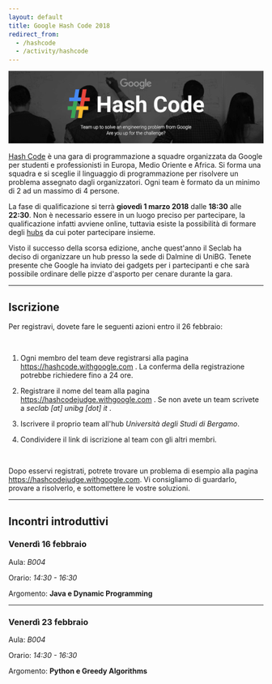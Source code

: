 ```yaml
---
layout: default
title: Google Hash Code 2018
redirect_from:
  - /hashcode
  - /activity/hashcode
---
```


<img class="img-responsive center-block"
     src="/assets/activities/hashcode/google_hashcode_3.png" />
<br>

[Hash Code](https://hashcode.withgoogle.com) è una gara di programmazione a
squadre organizzata da Google per studenti e professionisti in Europa, Medio
Oriente e Africa. Si forma una squadra e si sceglie il linguaggio di
programmazione per risolvere un problema assegnato dagli organizzatori. Ogni
team è formato da un minimo di 2 ad un massimo di 4 persone.

La fase di qualificazione si terrà **giovedì 1 marzo 2018** dalle **18:30**
alle **22:30**. Non è necessario essere in un luogo preciso per partecipare, la
qualificazione infatti avviene online, tuttavia esiste la possibilità di
formare degli [hubs](https://hashcode.withgoogle.com/hubs.html) da cui poter
partecipare insieme.

Visto il successo della scorsa edizione, anche quest'anno il Seclab ha deciso
di organizzare un hub presso la sede di Dalmine di UniBG. Tenete presente che
Google ha inviato dei gadgets per i partecipanti e che sarà possibile ordinare
delle pizze d'asporto per cenare durante la gara.

--------------------------------------------------------------------------------

## Iscrizione


Per registravi, dovete fare le seguenti azioni entro il 26 febbraio:

<br>

1. Ogni membro del team deve registrarsi alla pagina
   <https://hashcode.withgoogle.com> . La conferma della registrazione potrebbe
   richiedere fino a 24 ore.

2. Registrare il nome del team alla pagina <https://hashcodejudge.withgoogle.com> .
   Se non avete un team scrivete a *seclab [at] unibg [dot] it* .

3. Iscrivere il proprio team all'hub *Università degli Studi di Bergamo*.

4. Condividere il link di iscrizione al team con gli altri membri.

<br>

Dopo esservi registrati, potrete trovare un problema di esempio alla pagina
<https://hashcodejudge.withgoogle.com>. Vi consigliamo di guardarlo,
provare a risolverlo, e sottomettere le vostre soluzioni.

--------------------------------------------------------------------------------

## Incontri introduttivi

### Venerdì 16 febbraio

Aula: *B004*

Orario: *14:30 - 16:30*

Argomento: **Java e Dynamic Programming**

----

### Venerdì 23 febbraio

Aula: *B004*

Orario: *14:30 - 16:30*

Argomento: **Python e Greedy Algorithms**
